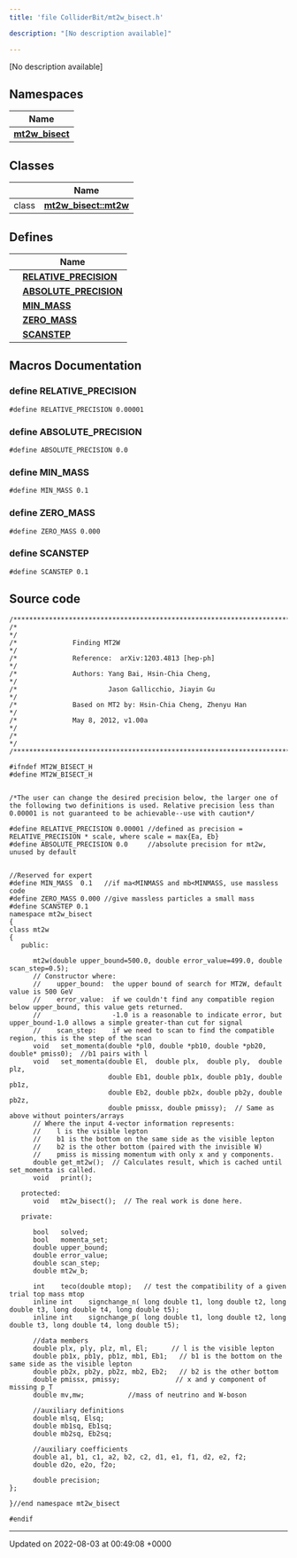 ```yaml
---
title: 'file ColliderBit/mt2w_bisect.h'

description: "[No description available]"

---
```







[No description available]

## Namespaces

| Name           |
| -------------- |
| **[mt2w_bisect](/documentation/code/main/namespaces/namespacemt2w__bisect/)**  |

## Classes

|                | Name           |
| -------------- | -------------- |
| class | **[mt2w_bisect::mt2w](/documentation/code/main/classes/classmt2w__bisect_1_1mt2w/)**  |

## Defines

|                | Name           |
| -------------- | -------------- |
|  | **[RELATIVE_PRECISION](/documentation/code/main/files/mt2w__bisect_8h/#define-relative-precision)**  |
|  | **[ABSOLUTE_PRECISION](/documentation/code/main/files/mt2w__bisect_8h/#define-absolute-precision)**  |
|  | **[MIN_MASS](/documentation/code/main/files/mt2w__bisect_8h/#define-min-mass)**  |
|  | **[ZERO_MASS](/documentation/code/main/files/mt2w__bisect_8h/#define-zero-mass)**  |
|  | **[SCANSTEP](/documentation/code/main/files/mt2w__bisect_8h/#define-scanstep)**  |




## Macros Documentation

### define RELATIVE_PRECISION

```
#define RELATIVE_PRECISION 0.00001
```


### define ABSOLUTE_PRECISION

```
#define ABSOLUTE_PRECISION 0.0
```


### define MIN_MASS

```
#define MIN_MASS 0.1
```


### define ZERO_MASS

```
#define ZERO_MASS 0.000
```


### define SCANSTEP

```
#define SCANSTEP 0.1
```


## Source code

```
/***********************************************************************/
/*                                                                     */
/*              Finding MT2W                                           */
/*              Reference:  arXiv:1203.4813 [hep-ph]                   */
/*              Authors: Yang Bai, Hsin-Chia Cheng,                    */
/*                       Jason Gallicchio, Jiayin Gu                   */
/*              Based on MT2 by: Hsin-Chia Cheng, Zhenyu Han           */ 
/*              May 8, 2012, v1.00a                                    */
/*                                                                     */  
/***********************************************************************/

#ifndef MT2W_BISECT_H
#define MT2W_BISECT_H


/*The user can change the desired precision below, the larger one of the following two definitions is used. Relative precision less than 0.00001 is not guaranteed to be achievable--use with caution*/ 

#define RELATIVE_PRECISION 0.00001 //defined as precision = RELATIVE_PRECISION * scale, where scale = max{Ea, Eb}
#define ABSOLUTE_PRECISION 0.0     //absolute precision for mt2w, unused by default


//Reserved for expert
#define MIN_MASS  0.1   //if ma<MINMASS and mb<MINMASS, use massless code
#define ZERO_MASS 0.000 //give massless particles a small mass
#define SCANSTEP 0.1
namespace mt2w_bisect
{
class mt2w
{  
   public:
      
      mt2w(double upper_bound=500.0, double error_value=499.0, double scan_step=0.5);
      // Constructor where:
      //    upper_bound:  the upper bound of search for MT2W, default value is 500 GeV 
      //    error_value:  if we couldn't find any compatible region below upper_bound, this value gets returned.  
      //                  -1.0 is a reasonable to indicate error, but upper_bound-1.0 allows a simple greater-than cut for signal
      //    scan_step:    if we need to scan to find the compatible region, this is the step of the scan
      void   set_momenta(double *pl0, double *pb10, double *pb20, double* pmiss0);  //b1 pairs with l
      void   set_momenta(double El,  double plx,  double ply,  double plz,
                         double Eb1, double pb1x, double pb1y, double pb1z,
                         double Eb2, double pb2x, double pb2y, double pb2z,
                         double pmissx, double pmissy);  // Same as above without pointers/arrays
      // Where the input 4-vector information represents:
      //    l is the visible lepton
      //    b1 is the bottom on the same side as the visible lepton
      //    b2 is the other bottom (paired with the invisible W)
      //    pmiss is missing momentum with only x and y components.
      double get_mt2w();  // Calculates result, which is cached until set_momenta is called.
      void   print();
      
   protected:
      void   mt2w_bisect();  // The real work is done here.
      
   private:  

      bool   solved;
      bool   momenta_set;
      double upper_bound;
      double error_value;
      double scan_step;
      double mt2w_b;

      int    teco(double mtop);   // test the compatibility of a given trial top mass mtop
      inline int    signchange_n( long double t1, long double t2, long double t3, long double t4, long double t5);
      inline int    signchange_p( long double t1, long double t2, long double t3, long double t4, long double t5);

      //data members
      double plx, ply, plz, ml, El;      // l is the visible lepton
      double pb1x, pb1y, pb1z, mb1, Eb1;   // b1 is the bottom on the same side as the visible lepton
      double pb2x, pb2y, pb2z, mb2, Eb2;   // b2 is the other bottom
      double pmissx, pmissy;              // x and y component of missing p_T
      double mv,mw;           //mass of neutrino and W-boson
     
      //auxiliary definitions
      double mlsq, Elsq;
      double mb1sq, Eb1sq;
      double mb2sq, Eb2sq;

      //auxiliary coefficients
      double a1, b1, c1, a2, b2, c2, d1, e1, f1, d2, e2, f2;
      double d2o, e2o, f2o;

      double precision;
};

}//end namespace mt2w_bisect

#endif
```


-------------------------------

Updated on 2022-08-03 at 00:49:08 +0000
